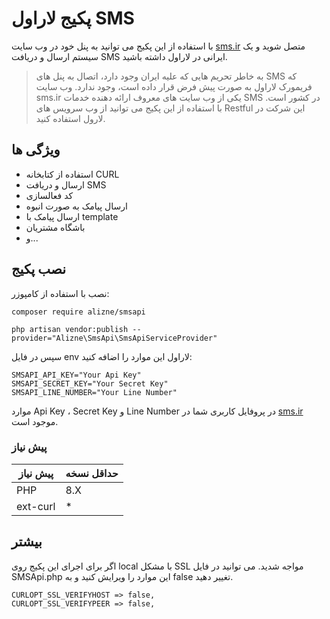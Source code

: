 # پکیج لاراول SMS

با استفاده از این پکیج می توانید به پنل خود در وب سایت [sms.ir](https://sms.ir) متصل شوید و یک سیستم ارسال و دریافت SMS ایرانی در لاراول داشته باشید.

> به خاطر تحریم هایی که علیه ایران وجود دارد، اتصال به پنل های SMS که فریمورک لاراول به صورت پیش فرض قرار داده است، وجود ندارد.
وب سایت sms.ir یکی از وب سایت های معروف ارائه دهنده خدمات SMS در کشور است. با استفاده از این پکیج می توانید از وب سرویس های Restful این شرکت در لارول استفاده کنید.

## ویژگی ها
- استفاده از کتابخانه CURL
- ارسال و دریافت SMS
- کد فعالسازی
- ارسال پیامک به صورت انبوه
- ارسال پیامک با template
- باشگاه مشتریان
- و...

## نصب پکیج
نصب با استفاده از کامپوزر:
```
composer require alizne/smsapi
```

```
php artisan vendor:publish --provider="Alizne\SmsApi\SmsApiServiceProvider"
```

سپس در فایل env لاراول این موارد را اضافه کنید:
```
SMSAPI_API_KEY="Your Api Key"
SMSAPI_SECRET_KEY="Your Secret Key"
SMSAPI_LINE_NUMBER="Your Line Number"
```
موارد Api Key ، Secret Key و Line Number در پروفایل کاربری شما در [sms.ir](https://sms.ir) موجود است.


### پیش نیاز

| پیش نیاز  | حداقل نسخه |
| ------------- | ------------- |
|  PHP | 8.X  |
| ext-curl | * |

## بیشتر
اگر برای اجرای این پکیج روی local با مشکل SSL مواجه شدید. می توانید در فایل SMSApi.php این موارد را ویرایش کنید و به false تغییر دهید. 
```
CURLOPT_SSL_VERIFYHOST => false,
CURLOPT_SSL_VERIFYPEER => false,
```

